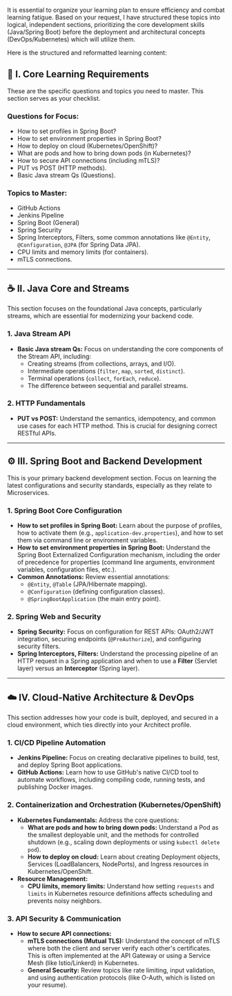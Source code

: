 It is essential to organize your learning plan to ensure efficiency and combat learning fatigue. Based on your request, I have structured these topics into logical, independent sections, prioritizing the core development skills (Java/Spring Boot) before the deployment and architectural concepts (DevOps/Kubernetes) which will utilize them.

Here is the structured and reformatted learning content:

## 📝 **I. Core Learning Requirements**

These are the specific questions and topics you need to master. This section serves as your checklist.

### Questions for Focus:
* How to set profiles in Spring Boot?
* How to set environment properties in Spring Boot?
* How to deploy on cloud (Kubernetes/OpenShift)?
* What are pods and how to bring down pods (in Kubernetes)?
* How to secure API connections (including mTLS)?
* PUT vs POST (HTTP methods).
* Basic Java stream Qs (Questions).

### Topics to Master:
* GitHub Actions
* Jenkins Pipeline
* Spring Boot (General)
* Spring Security
* Spring Interceptors, Filters, some common annotations like `@Entity`, `@Configuration`, `@JPA` (for Spring Data JPA).
* CPU limits and memory limits (for containers).
* mTLS connections.

---

## ☕ **II. Java Core and Streams**

This section focuses on the foundational Java concepts, particularly streams, which are essential for modernizing your backend code.

### 1. Java Stream API
* **Basic Java stream Qs:** Focus on understanding the core components of the Stream API, including:
    * Creating streams (from collections, arrays, and I/O).
    * Intermediate operations (`filter`, `map`, `sorted`, `distinct`).
    * Terminal operations (`collect`, `forEach`, `reduce`).
    * The difference between sequential and parallel streams.

### 2. HTTP Fundamentals
* **PUT vs POST:** Understand the semantics, idempotency, and common use cases for each HTTP method. This is crucial for designing correct RESTful APIs.

---

## ⚙️ **III. Spring Boot and Backend Development**

This is your primary backend development section. Focus on learning the latest configurations and security standards, especially as they relate to Microservices.

### 1. Spring Boot Core Configuration
* **How to set profiles in Spring Boot:** Learn about the purpose of profiles, how to activate them (e.g., `application-dev.properties`), and how to set them via command line or environment variables.
* **How to set environment properties in Spring Boot:** Understand the Spring Boot Externalized Configuration mechanism, including the order of precedence for properties (command line arguments, environment variables, configuration files, etc.).
* **Common Annotations:** Review essential annotations:
    * `@Entity`, `@Table` (JPA/Hibernate mapping).
    * `@Configuration` (defining configuration classes).
    * `@SpringBootApplication` (the main entry point).

### 2. Spring Web and Security
* **Spring Security:** Focus on configuration for REST APIs: OAuth2/JWT integration, securing endpoints (`@PreAuthorize`), and configuring security filters.
* **Spring Interceptors, Filters:** Understand the processing pipeline of an HTTP request in a Spring application and when to use a **Filter** (Servlet layer) versus an **Interceptor** (Spring layer).

---

## ☁️ **IV. Cloud-Native Architecture & DevOps**

This section addresses how your code is built, deployed, and secured in a cloud environment, which ties directly into your Architect profile.

### 1. CI/CD Pipeline Automation
* **Jenkins Pipeline:** Focus on creating declarative pipelines to build, test, and deploy Spring Boot applications.
* **GitHub Actions:** Learn how to use GitHub's native CI/CD tool to automate workflows, including compiling code, running tests, and publishing Docker images.

### 2. Containerization and Orchestration (Kubernetes/OpenShift)
* **Kubernetes Fundamentals:** Address the core questions:
    * **What are pods and how to bring down pods:** Understand a Pod as the smallest deployable unit, and the methods for controlled shutdown (e.g., scaling down deployments or using `kubectl delete pod`).
    * **How to deploy on cloud:** Learn about creating Deployment objects, Services (LoadBalancers, NodePorts), and Ingress resources in Kubernetes/OpenShift.
* **Resource Management:**
    * **CPU limits, memory limits:** Understand how setting `requests` and `limits` in Kubernetes resource definitions affects scheduling and prevents noisy neighbors.

### 3. API Security & Communication
* **How to secure API connections:**
    * **mTLS connections (Mutual TLS):** Understand the concept of mTLS where both the client and server verify each other's certificates. This is often implemented at the API Gateway or using a Service Mesh (like Istio/Linkerd) in Kubernetes.
    * **General Security:** Review topics like rate limiting, input validation, and using authentication protocols (like O-Auth, which is listed on your resume).